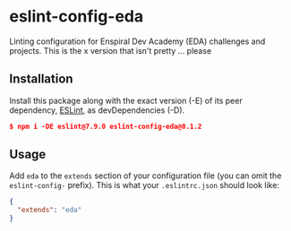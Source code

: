 # eslint-config-eda

Linting configuration for Enspiral Dev Academy (EDA) challenges and projects. This is the x version that isn't pretty ... please

## Installation

Install this package along with the exact version (-E) of its peer dependency, [ESLint](http://eslint.org), as devDependencies (-D).

```json
$ npm i -DE eslint@7.9.0 eslint-config-eda@0.1.2
```

## Usage

Add `eda` to the `extends` section of your configuration file (you can omit the `eslint-config-` prefix). This is what your `.eslintrc.json` should look like:

```json
{
  "extends": "eda"
}
```
